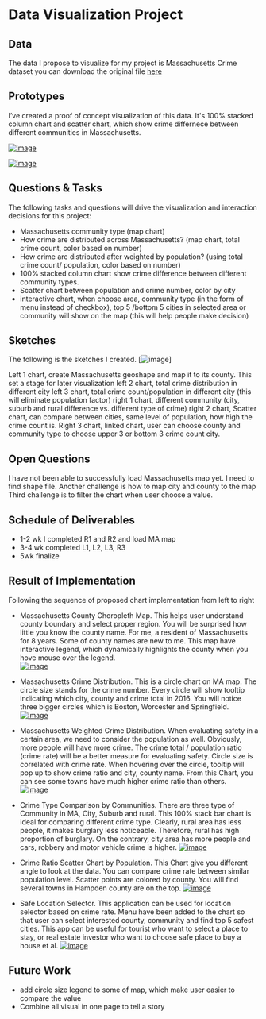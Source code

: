 # Data Visualization Project

## Data

The data I propose to visualize for my project is Massachusetts Crime dataset
you can download the original file [here](https://ucr.fbi.gov/crime-in-the-u.s/2016/crime-in-the-u.s.-2016/tables/table-6/table-6-state-cuts/massachusetts.xls/output.xls)

## Prototypes

I’ve created a proof of concept visualization of this data. It's 100% stacked column chart and scatter chart, which show crime differnece between different communities in Massachusetts.

[![image](https://wenleicao.github.io/images/data_visualization/stacked_column.PNG)](https://beta.vizhub.com/wenleicao/4d191e28467d4533ab4a1eacf8d7aaf1)

[![image](https://wenleicao.github.io/images/data_visualization/scatter_chart.PNG)](https://beta.vizhub.com/wenleicao/acaf86b2f8ea488e87b3c1e47f79ca38)


## Questions & Tasks

The following tasks and questions will drive the visualization and interaction decisions for this project:
*	Massachusetts community type (map chart)
*	How crime are distributed across Massachusetts? (map chart, total crime count, color based on number)
*	How crime are distributed after weighted by population? (using total crime count/ population, color based on number)
*	100% stacked column chart show crime difference between different community types.
*	Scatter chart between population and crime number, color by city
*	interactive chart, when choose area, community type (in the form of menu instead of checkbox), top 5 /bottom 5 cities in selected area or community will show on the map (this will help people make decision)


## Sketches
The following is the sketches I created. 
[![image](https://wenleicao.github.io/images/data_visualization/sketch.PNG)]

Left 1 chart, create Massachusetts geoshape and map it to its county. This set a stage for later visualization 
left 2 chart, total crime distribution in different city 
left 3 chart, total crime count/population in different city (this will eliminate population factor) 
right 1 chart, different community (city, suburb and rural difference vs. different type of crime) 
right 2 chart, Scatter chart, can compare between cities, same level of population, how high the crime count is. 
Right 3 chart, linked chart, user can choose county and community type to choose upper 3 or bottom 3 crime count city.


## Open Questions
I have not been able to successfully load Massachusetts map yet.  I need to find shape file.
Another challenge is how to map city and county to the map
Third challenge is to filter the chart when user choose a value.  

## Schedule of Deliverables
* 1-2 wk  I completed R1 and R2 and load MA map 
* 3-4 wk  completed L1, L2, L3, R3
* 5wk     finalize

## Result of Implementation

Following the sequence of proposed chart implementation from left to right  

* Massachusetts County Choropleth Map. This helps user understand county boundary and select proper region. You will be surprised how little you know the county name.  For me, a resident of Massachusetts for 8 years. Some of county names are new to me. This map have interactive legend, which dynamically highlights the county when you hove mouse over the legend.  
[![image](https://github.com/wenleicao/wenleicao.github.io/blob/master/images/data_visualization/final/Chrolopleth%20map.PNG)](https://beta.vizhub.com/wenleicao/7c20a38e22d8485392c673c005794ad8)  

* Massachusetts Crime Distribution. This is a circle chart on MA map. The circle size stands for the crime number. Every circle will show tooltip indicating which city, county and crime total in 2016. You will notice three bigger circles which is Boston, Worcester and Springfield.
[![image](https://github.com/wenleicao/wenleicao.github.io/blob/master/images/data_visualization/final/total_crime.PNG)](https://beta.vizhub.com/wenleicao/97d58facdffd476cb860c1618cf02d16)   

* Massachusetts Weighted Crime Distribution.  When evaluating safety in a certain area, we need to consider the population as well. Obviously, more people will have more crime. The crime total / population ratio (crime rate) will be a better measure for evaluating safety. Circle size is correlated with crime rate. When hovering over the circle, tooltip will pop up to show crime ratio and city, county name. From this Chart, you can see some towns have much higher crime ratio than others.   
[![image](https://github.com/wenleicao/wenleicao.github.io/blob/master/images/data_visualization/final/Crime_rate.PNG)](https://beta.vizhub.com/wenleicao/d704c9b0fe7f438c90a59b52e72d37c1)  

* Crime Type Comparison by Communities.  There are three type of Community in MA, City, Suburb and rural. This 100% stack bar chart is ideal for comparing different crime type. Clearly, rural area has less people, it makes burglary less noticeable. Therefore, rural has high proportion of burglary. On the contrary, city area has more people and cars, robbery and motor vehicle crime is higher. 
[![image](https://github.com/wenleicao/wenleicao.github.io/blob/master/images/data_visualization/final/crime_type_differnce.PNG)](https://beta.vizhub.com/wenleicao/cc8d8b881ec545c5ab2fac7d871fb3ea)  

* Crime Ratio Scatter Chart by Population. This Chart give you different angle to look at the data. You can compare crime rate between similar population level.  Scatter points are colored by county. You will find several towns in Hampden county are on the top. 
[![image](https://github.com/wenleicao/wenleicao.github.io/blob/master/images/data_visualization/final/city_compare_scatter.PNG)](https://beta.vizhub.com/wenleicao/b520f9b77d26485987a9df4d539eea31)   

* Safe Location Selector. This application can be used for location selector based on crime rate. Menu have been added to the chart so that user can select interested county, community and find top 5 safest cities. This app can be useful for tourist who want to select a place to stay, or real estate investor who want to choose safe place to buy a house et al.
[![image](https://github.com/wenleicao/wenleicao.github.io/blob/master/images/data_visualization/final/City_selector.PNG)](https://beta.vizhub.com/wenleicao/c995ae9a93c14690815217855f935ce2)   

## Future Work

* add circle size legend to some of map, which make user easier to compare the value
* Combine all visual in one page to tell a story


